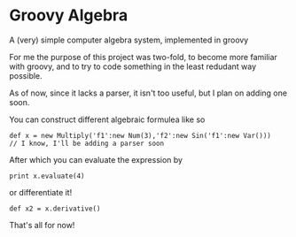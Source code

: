 Groovy Algebra
================

A (very) simple computer algebra system, implemented in groovy


For me the purpose of this project was two-fold, to become more familiar with groovy, and to try to code
something in the least redudant way possible.

As of now, since it lacks a parser, it isn't too useful, but I plan on adding one soon.

You can construct different algebraic formulea like so

```
def x = new Multiply('f1':new Num(3),'f2':new Sin('f1':new Var()))
// I know, I'll be adding a parser soon
```

After which you can evaluate the expression by

```
print x.evaluate(4)
```
or differentiate it!

```
def x2 = x.derivative()
```

That's all for now!

